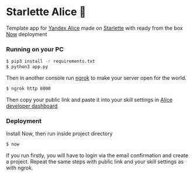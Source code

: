 # Starlette Alice :purple_heart:

Template app for [Yandex Alice](https://yandex.ru/alice) made on [Starlette](https://www.starlette.io/) with ready from the box [Now](https://zeit.co/) deployment

### Running on your PC

```sh
$ pip3 install -r requirements.txt
$ python3 app.py
```
Then in another console run [ngrok](https://ngrok.com/) to make your server open for the world.
```sh
$ ngrok http 8000
```
Then copy your public link and paste it into your skill settings in [Alice developer dashboard](https://dialogs.yandex.ru/developer)

### Deployment
Install Now, then run inside project directory
```sh
$ now
```
If you run firstly, you will have to login via the email confirmation and create a project. Repeat the same steps with public link and your skill settings as with ngrok.
